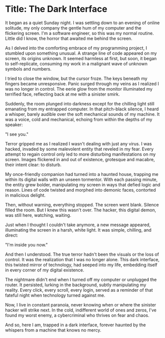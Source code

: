 # Title: The Dark Interface

It began as a quiet Sunday night. I was settling down to an evening of online solitude, my only company the gentle hum of my computer and the flickering screen. I'm a software engineer, so this was my normal routine. Little did I know, the horror that awaited me behind the screen.

As I delved into the comforting embrace of my programming project, I stumbled upon something unusual. A strange line of code appeared on my screen, its origins unknown. It seemed harmless at first, but soon, it began to self-replicate, consuming my work in a malignant wave of unknown symbols and numbers.

I tried to close the window, but the cursor froze. The keys beneath my fingers became unresponsive. Panic surged through my veins as I realized I was no longer in control. The eerie glow from the monitor illuminated my terrified face, reflecting back at me with a sinister smirk.

Suddenly, the room plunged into darkness except for the chilling light still emanating from my entrapped computer. In that pitch-black silence, I heard a whisper, barely audible over the soft mechanical sounds of my machine. It was a voice, cold and mechanical, echoing from within the depths of my speaker:

"I see you."

Terror gripped me as I realized I wasn't dealing with just any virus. I was hacked, invaded by some malevolent entity that reveled in my fear. Every attempt to regain control only led to more disturbing manifestations on my screen. Images flickered in and out of existence, grotesque and macabre, their intent clear: to disturb.

My once-friendly companion had turned into a haunted house, trapping me within its digital walls with an unseen tormentor. With each passing minute, the entity grew bolder, manipulating my screen in ways that defied logic and reason. Lines of code twisted and morphed into demonic faces, contorted in malicious delight.

Then, without warning, everything stopped. The screen went blank. Silence filled the room. But I knew this wasn't over. The hacker, this digital demon, was still here, watching, waiting.

Just when I thought I couldn't take anymore, a new message appeared, illuminating the screen in a harsh, white light. It was simple, chilling, and direct:

"I'm inside you now."

And then I understood. The true terror hadn't been the visuals or the loss of control. It was the realization that I was no longer alone. This dark interface, this twisted mirror of technology, had seeped into my life, embedding itself in every corner of my digital existence.

The nightmare didn't end when I turned off my computer or unplugged the router. It persisted, lurking in the background, subtly manipulating my reality. Every click, every scroll, every login, served as a reminder of that fateful night when technology turned against me.

Now, I live in constant paranoia, never knowing when or where the sinister hacker will strike next. In the cold, indifferent world of ones and zeros, I've found my worst enemy, a cybercriminal who thrives on fear and chaos.

And so, here I am, trapped in a dark interface, forever haunted by the whispers from a machine that knows no mercy.